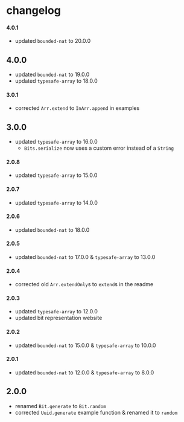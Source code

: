 # changelog

#### 4.0.1

- updated `bounded-nat` to 20.0.0

## 4.0.0

- updated `bounded-nat` to 19.0.0
- updated `typesafe-array` to 18.0.0

#### 3.0.1

- corrected `Arr.extend` to `InArr.append` in examples

## 3.0.0

- updated `typesafe-array` to 16.0.0
    - `Bits.serialize` now uses a custom error instead of a `String`

#### 2.0.8

- updated `typesafe-array` to 15.0.0

#### 2.0.7

- updated `typesafe-array` to 14.0.0

#### 2.0.6

- updated `bounded-nat` to 18.0.0

#### 2.0.5

- updated `bounded-nat` to 17.0.0 & `typesafe-array` to 13.0.0

#### 2.0.4

- corrected old `Arr.extendOnly`s to `extend`s in the readme

#### 2.0.3

- updated `typesafe-array` to 12.0.0
- updated bit representation website

#### 2.0.2

- updated `bounded-nat` to 15.0.0 & `typesafe-array` to 10.0.0

#### 2.0.1

- updated `bounded-nat` to 12.0.0 & `typesafe-array` to 8.0.0

## 2.0.0

- renamed `Bit.generate` to `Bit.random`
- corrected `Uuid.generate` example function & renamed it to `random`
